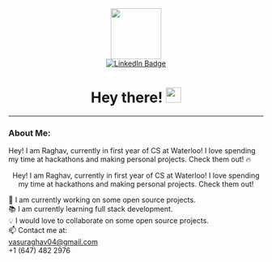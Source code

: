 <div id="header" align="center">
  <img src="https://media.giphy.com/media/M9gbBd9nbDrOTu1Mqx/giphy.gif" width="100"/>
</div>

<div id="badges" align="center">
  <center>
  <a href="https://www.linkedin.com/in/raghav-vasudeva/">
    <img src="https://img.shields.io/badge/LinkedIn-blue?style=for-the-badge&logo=linkedin&logoColor=white" alt="LinkedIn Badge"/>
  </a>
  </center>
</div>

<h1 align="center">
  Hey there!
  <img src="https://media.giphy.com/media/hvRJCLFzcasrR4ia7z/giphy.gif" width="30px"/>
</h1>

---

### About Me:
Hey! I am Raghav, currently in first year of CS at Waterloo! I love spending my time at hackathons and making personal projects. Check them out! 🔥

<p align="center">
  Hey! I am Raghav, currently in first year of CS at Waterloo! I love spending my time at hackathons and making personal projects. Check them out!
</p>

:telescope: I am currently working on some open source projects.\
:books: I am currently learning full stack development.\
:bulb: I would love to collaborate on some open source projects.\
:mailbox: Contact me at:\
          vasuraghav04@gmail.com\
          +1 (647) 482 2976
